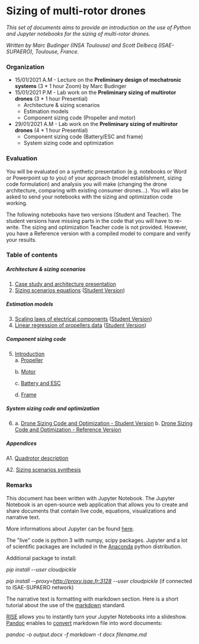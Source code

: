 # Sizing of multi-rotor drones

*This set of documents aims to provide an introduction on the use of Python and Jupyter notebooks for the sizing of multi-rotor drones.*

*Written by Marc Budinger (INSA Toulouse) and Scott Delbecq (ISAE-SUPAERO), Toulouse, France.*

### Organization

- 15/01/2021 A.M - Lecture on the **Preliminary design of mechatronic systems** (3 * 1 hour Zoom) by Marc Budinger
- 15/01/2021 P.M - Lab work on the **Preliminary sizing of multirotor drones** (3 * 1 hour Presential)
    * Architecture & sizing scenarios
    * Estimation models
    * Component sizing code (Propeller and motor)
 - 29/01/2021 A.M - Lab work on the **Preliminary sizing of multirotor drones** (4 * 1 hour Presential)   
    * Component sizing code (Battery/ESC and frame)
    * System sizing code and optimization
    
### Evaluation
You will be evaluated on a synthetic presentation (e.g. notebooks or Word or Powerpoint up to you) of your approach (model establishment, sizing code formulation) and analysis you will make (changing the drone architecture, comparing with existing consumer drones...). 
You will also be asked to send your notebooks with the sizing and optimization code working.

The following notebooks have two versions (Student and Teacher). The student versions have missing parts in the code that you will have to re-write.
The sizing and optimization Teacher code is not provided. However, you have a Reference version with a compiled model to compare and verify your results.

### Table of contents

##### Architecture & sizing scenarios
1. [Case study and architecture presentation](01_CaseStudy.ipynb)
2. [Sizing scenarios equations](02_SizingScenariosEquations.ipynb) ([Student Version](02_SizingScenariosEquations-Student.ipynb))

##### Estimation models 
3. [Scaling laws of electrical components](03_ScalingLawsElectricalComponents.ipynb) ([Student Version](03_ScalingLawsElectricalComponents-Student.ipynb))
4. [Linear regression of propellers data](04_PropellerLinearRegression.ipynb) ([Student Version](04_PropellerLinearRegression-Student.ipynb))

##### Component sizing code  
5. [Introduction](05_SizingModelsIntroduction.ipynb)  
    a. [Propeller](05a_PropellerSelection-Student.ipynb)
    
    b. [Motor](05b_MotorSelection-Student.ipynb)
    
    c. [Battery and ESC](05c_BatteryESCSelection-Student.ipynb)
    
    d. [Frame](05d_FrameSelection-Student.ipynb)

##### System sizing code and optimization  
6. 
    a. [Drone Sizing Code and Optimization - Student Version](06_SystemSizingCodeOptimization-Student.ipynb)
    b. [Drone Sizing Code and Optimization - Reference Version](06_SystemSizingCodeOptimization-Reference.ipynb)
##### Appendices  
A1. [Quadrotor description](A1_QuadroDescription.ipynb)

A2. [Sizing scenarios synthesis](A2_Sizing_equations.ipynb)

### Remarks

This document has been written with Jupyter Notebook. The Jupyter Notebook is an open-source web application that allows you to create and share documents that contain live code, equations, visualizations and narrative text. 

More informations about Jupyter can be found [here](http://jupyter.org/).

The "live" code is python 3 with numpy, scipy packages. Jupyter and a lot of scientific packages are included in the [Anaconda](https://www.anaconda.com/what-is-anaconda/) python distribution.

Additional package to install:

*pip install --user cloudpickle*

*pip install  --proxy=http://proxy.isae.fr:3128 --user cloudpickle* (if connected to ISAE-SUPAERO network)

The narrative text is formatting with markdown section. Here is a short tutorial about the use of the [markdown](http://www.markdowntutorial.com) standard.  

[RISE](https://github.com/damianavila/RISE) allows you to instantly turn your Jupyter Notebooks into a slideshow.  
[Pandoc](https://pandoc.org/) enables to [convert](https://mrjoe.uk/convert-markdown-to-word-document/) markdown file into word documents:  

*pandoc -o output.docx -f markdown -t docx filename.md*